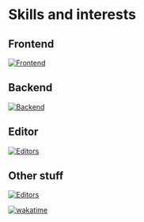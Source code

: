# Skills and interests

## Frontend
[![Frontend](https://skillicons.dev/icons?i=html,css,sass,tailwind,js,ts,react,nextjs&theme=dark&perline=6)](https://skillicons.dev)
## Backend
[![Backend](https://skillicons.dev/icons?i=py,go,rust,postgres,redis,docker,nginx,grafana,prometheus&theme=dark&perline=6)](https://skillicons.dev)
## Editor
[![Editors](https://skillicons.dev/icons?i=vscode&theme=dark)](https://skillicons.dev)
## Other stuff
[![Editors](https://skillicons.dev/icons?i=git,obsidian,figma&theme=dark&perline=6)](https://skillicons.dev)

[![wakatime](https://wakatime.com/badge/user/018b3b49-c58e-43c0-bcc1-443ae633a752.svg)](https://wakatime.com/@018b3b49-c58e-43c0-bcc1-443ae633a752)
